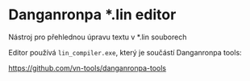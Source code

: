 # Danganronpa *.lin editor
Nástroj pro přehlednou úpravu textu v *.lin souborech

Editor používá `lin_compiler.exe`, který je součástí Danganronpa tools:

https://github.com/vn-tools/danganronpa-tools
